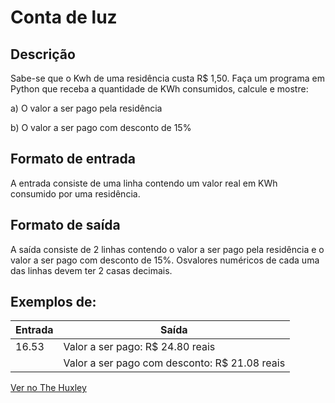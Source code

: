 # Conta de luz

## Descrição
Sabe-se que o Kwh de uma residência custa R$ 1,50. Faça um programa em Python que receba a quantidade de KWh consumidos, calcule e mostre:

a) O valor a ser pago pela residência

b) O valor a ser pago com desconto de 15%

## Formato de entrada

A entrada consiste de uma linha contendo um valor real em KWh consumido por uma residência.

## Formato de saída

A saída consiste de 2 linhas contendo o valor a ser pago pela residência e o valor a ser pago com desconto de 15%. Osvalores numéricos de cada uma das linhas devem ter 2 casas decimais.


## Exemplos de:

| Entrada | Saída |
| -- | -- |
| 16.53 | Valor a ser pago: R$ 24.80 reais |
|  | Valor a ser pago com desconto: R$ 21.08 reais|


[Ver no The Huxley ](https://thehuxley.com/problem/1991)